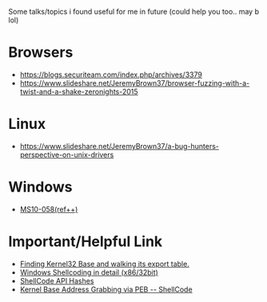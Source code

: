 Some talks/topics i found useful for me in future (could help you too.. may b lol) 

Browsers
========
* https://blogs.securiteam.com/index.php/archives/3379
* https://www.slideshare.net/JeremyBrown37/browser-fuzzing-with-a-twist-and-a-shake-zeronights-2015

Linux
======
* https://www.slideshare.net/JeremyBrown37/a-bug-hunters-perspective-on-unix-drivers

Windows
=======
* [MS10-058(ref++)](http://doar-e.github.io/blog/2014/03/11/first-dip-into-the-kernel-pool-ms10-058/)

Important/Helpful Link
=======================

* [Finding Kernel32 Base and walking its export table.](http://www.rohitab.com/discuss/topic/38717-quick-tutorial-finding-kernel32-base-and-walking-its-export-table/)
* [Windows Shellcoding in detail (x86/32bit)](http://www.hick.org/code/skape/papers/win32-shellcode.pdf)
* [ShellCode API Hashes](https://www.scriptjunkie.us/2010/03/shellcode-api-hashes/)
* [Kernel Base Address Grabbing via PEB -- ShellCode](https://ghostbin.com/paste/vogh5vjy)
